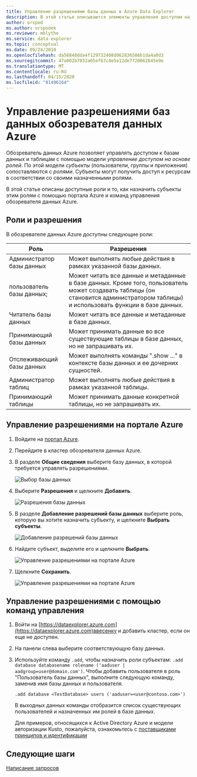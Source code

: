 ```yaml
---
title: Управление разрешениями базы данных в Azure Data Explorer
description: В этой статье описываются элементы управления доступом на основе ролей для баз данных и таблиц в обозревателе данных Azure.
author: orspod
ms.author: orspodek
ms.reviewer: mblythe
ms.service: data-explorer
ms.topic: conceptual
ms.date: 09/24/2018
ms.openlocfilehash: da56848dda4f129732408d062836586b1da4a0d3
ms.sourcegitcommit: 47a002b7032a05ef67c4e5e12de7720062645e9e
ms.translationtype: MT
ms.contentlocale: ru-RU
ms.lasthandoff: 04/15/2020
ms.locfileid: "81496164"
---
```

# <a name="manage-azure-data-explorer-database-permissions"></a>Управление разрешениями баз данных обозревателя данных Azure

Обозреватель данных Azure позволяет управлять доступом к базам данных и таблицам с помощью модели *управление доступом на основе ролей*. По этой модели *субъекты* (пользователи, группы и приложения) сопоставляются с *ролями*. Субъекты могут получить доступ к ресурсам в соответствии со своими назначенными ролями.

В этой статье описаны доступные роли и то, как назначить субъекты этим ролям с помощью портала Azure и команд управления обозревателя данных Azure.

## <a name="roles-and-permissions"></a>Роли и разрешения

В обозревателе данных Azure доступны следующие роли:

|Роль                       |Разрешения                                                                        |
|---------------------------|-----------------------------------------------------------------------------------|
|Администратор базы данных             |Может выполнять любые действия в рамках указанной базы данных.|
|пользователь базы данных;              |Может читать все данные и метаданные в базе данных. Кроме того, пользователь может создавать таблицы (он становится администратором таблицы) и использовать функции в базе данных.|
|Читатель базы данных            |Может читать все данные и метаданные в базе данных.|
|Принимающий базы данных          |Может принимать данные во все существующие таблицы в базе данных, но не запрашивать их.|
|Отслеживающий базы данных           |Может выполнять команды ".show ..." в контексте базы данных и ее дочерних сущностей.|
|Администратор таблиц                |Может выполнять любые действия в рамках указанной таблицы. |
|Принимающий таблицы             |Может принимать данные конкретной таблицы, но не запрашивать их.|

## <a name="manage-permissions-in-the-azure-portal"></a>Управление разрешениями на портале Azure

1. Войдите на [портал Azure](https://portal.azure.com/).

1. Перейдите в кластер обозревателя данных Azure.

1. В разделе **Общие сведения** выберите базу данных, в которой требуется управлять разрешениями.

    ![Выбор базы данных](media/manage-database-permissions/select-database.png)

1. Выберите **Разрешения** и щелкните **Добавить**.

    ![Разрешения базы данных](media/manage-database-permissions/database-permissions.png)

1. В разделе **Добавление разрешений базы данных** выберите роль, которую вы хотите назначить субъекту, и щелкните **Выбрать субъекты**.

    ![Добавление разрешений базы данных](media/manage-database-permissions/add-permission.png)

1. Найдите субъект, выделите его и щелкните **Выбрать**.

    ![Управление разрешениями на портале Azure](media/manage-database-permissions/new-principals.png)

1. Щелкните **Сохранить**.

    ![Управление разрешениями на портале Azure](media/manage-database-permissions/save-permission.png)

## <a name="manage-permissions-with-management-commands"></a>Управление разрешениями с помощью команд управления

1. Войти на [https://dataexplorer.azure.com](https://dataexplorer.azure.com)ввесенку и добавить кластер, если он еще не доступен.

1. На панели слева выберите соответствующую базу данных.

1. Используйте команду `.add`, чтобы назначить роли субъектам: `.add database databasename rolename ('aaduser | aadgroup=user@domain.com')`. Чтобы добавить пользователя в роль "Пользователь базы данных", выполните следующую команду, заменив имя базы данных и пользователя.

    ```Kusto
    .add database <TestDatabase> users ('aaduser=<user@contoso.com>')
    ```

    В выходных данных команды отобразится список существующих пользователей и назначенных им ролей в базе данных.
    
    Для примеров, относящихся к Active Directory Azure и модели авторизации Kusto, пожалуйста, ознакомьтесь с [поставщиками принципов и идентификации](kusto/management/access-control/principals-and-identity-providers.md)

## <a name="next-steps"></a>Следующие шаги

[Написание запросов](write-queries.md)
